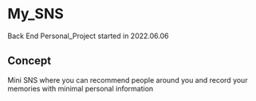 # My_SNS
Back End Personal_Project started in 2022.06.06

## Concept
Mini SNS where you can recommend people around you and record your memories with minimal personal information
